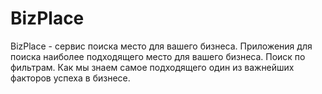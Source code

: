 # BizPlace
BizPlace - сервис поиска место для вашего бизнеса. Приложения для поиска наиболее подходящего место для вашего бизнеса. Поиск по фильтрам. Как мы знаем самое подходящего один из важнейших факторов успеха в бизнесе.
